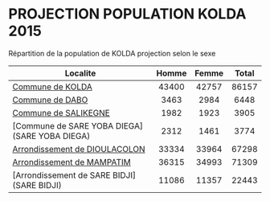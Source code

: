 # PROJECTION POPULATION KOLDA 2015
	
Répartition de la population de KOLDA projection selon le sexe
	
| Localite  | Homme | Femme | Total |
| --------- |:-----:|:-----:|:-----:|
| [Commune de KOLDA](KOLDA) | 43400 | 42757 | 86157 |
| [Commune de DABO](DABO) | 3463 | 2984 | 6448 |
| [Commune de SALIKEGNE](SALIKEGNE) | 1982 | 1923 | 3905 |
| [Commune de SARE YOBA DIEGA](SARE YOBA DIEGA) | 2312 | 1461 | 3774 |
| [Arrondissement de DIOULACOLON](DIOULACOLON) | 33334 | 33964 | 67298 |
| [Arrondissement de MAMPATIM](MAMPATIM) | 36315 | 34993 | 71309 |
| [Arrondissement de SARE BIDJI](SARE BIDJI) | 11086 | 11357 | 22443 |
